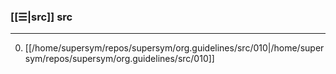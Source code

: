 
### [[☰|src]] src
---
0. [[/home/supersym/repos/supersym/org.guidelines/src/010|/home/supersym/repos/supersym/org.guidelines/src/010]]

